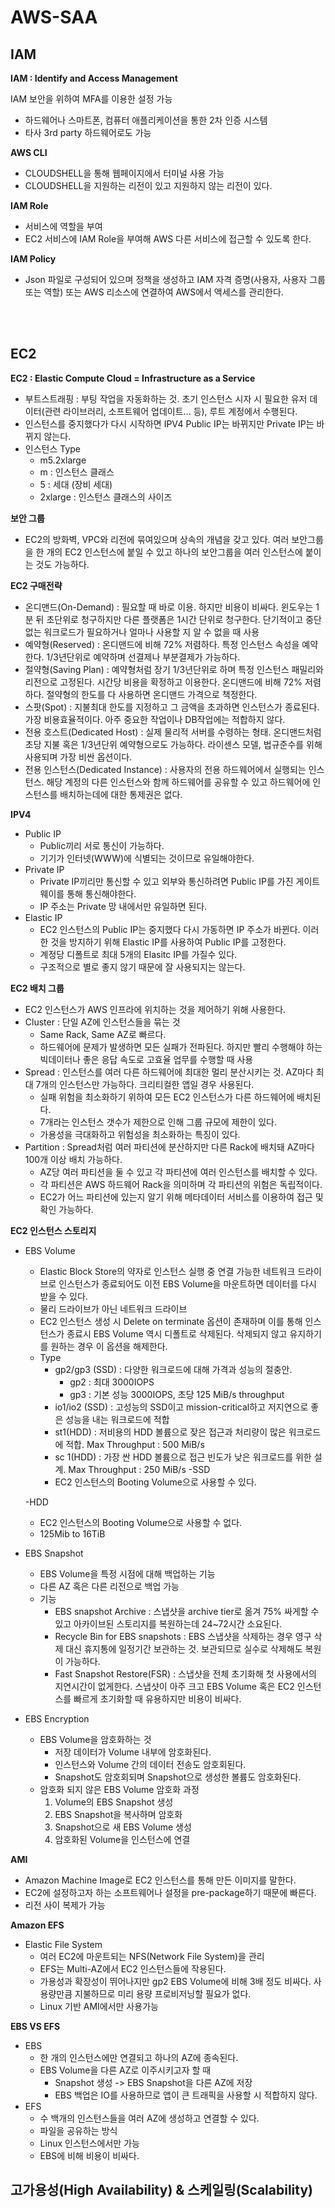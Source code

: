 # AWS-SAA
## IAM
**IAM : Identify and Access Management**

IAM 보안을 위하여 MFA를 이용한 설정 가능
- 하드웨어나 스마트폰, 컴퓨터 애플리케이션을 통한 2차 인증 시스템
- 타사 3rd party 하드웨어로도 가능

**AWS CLI**
- CLOUDSHELL을 통해 웹페이지에서 터미널 사용 가능
- CLOUDSHELL을 지원하는 리전이 있고 지원하지 않는 리전이 있다.

**IAM Role**
- 서비스에 역할을 부여
- EC2 서비스에 IAM Role을 부여해 AWS 다른 서비스에 접근할 수 있도록 한다.

**IAM Policy**
- Json 파일로 구성되어 있으며 정책을 생성하고 IAM 자격 증명(사용자, 사용자 그룹 또는 역할) 또는 AWS 리소스에 연결하여 AWS에서 액세스를 관리한다.

<br><br>

## EC2
**EC2 : Elastic Compute Cloud = Infrastructure as a Service**
- 부트스트래핑 : 부팅 작업을 자동화하는 것. 초기 인스턴스 시자 시 필요한 유저 데이터(관련 라이브러리, 소프트웨어 업데이트... 등), 루트 계정에서 수행된다.
- 인스턴스를 중지했다가 다시 시작하면 IPV4 Public IP는 바뀌지만 Private IP는 바뀌지 않는다.
- 인스턴스 Type
  - m5.2xlarge
  - m : 인스턴스 클래스
  - 5 : 세대 (장비 세대)
  - 2xlarge : 인스턴스 클래스의 사이즈

**보안 그룹**
-  EC2의 방화벽, VPC와 리전에 묶여있으며 상속의 개념을 갖고 있다. 여러 보안그룹을 한 개의 EC2 인스턴스에 붙일 수 있고 하나의 보안그룹을 여러 인스턴스에 붙이는 것도 가능하다.

**EC2 구매전략**
- 온디맨드(On-Demand) : 필요할 때 바로 이용. 하지만 비용이 비싸다. 윈도우는 1분 뒤 초단위로 청구하지만 다른 플랫폼은 1시간 단위로 청구한다. 단기적이고 중단없는 워크로드가 필요하거나 얼마나 사용할 지 알 수 없을 때 사용
- 예약형(Reserved) : 온디맨드에 비해 72% 저렴하다. 특정 인스턴스 속성을 예약한다. 1/3년단위로 예약하며 선결제나 부분결제가 가능하다.
- 절약형(Saving Plan) : 예약형처럼 장기 1/3년단위로 하며 특정 인스턴스 패밀리와 리전으로 고정된다. 시간당 비용을 확정하고 이용한다. 온디맨드에 비해 72% 저렴하다. 절약형의 한도를 다 사용하면 온디맨드 가격으로 책정한다.
- 스팟(Spot) : 지불최대 한도를 지정하고 그 금액을 초과하면 인스턴스가 종료된다. 가장 비용효율적이다. 아주 중요한 작업이나 DB작업에는 적합하지 않다.
- 전용 호스트(Dedicated Host) : 실제 물리적 서버를 수령하는 형태. 온디맨드처럼 초당 지불 혹은 1/3년단위 예약형으로도 가능하다. 라이센스 모델, 법규준수를 위해 사용되며 가장 비싼 옵션이다.
- 전용 인스턴스(Dedicated Instance) : 사용자의 전용 하드웨어에서 실행되는 인스턴스. 해당 계정의 다른 인스턴스와 함께 하드웨어를 공유할 수 있고 하드웨어에 인스턴스를 배치하는데에 대한 통제권은 없다.

**IPV4**
- Public IP
  - Public끼리 서로 통신이 가능하다.
  - 기기가 인터넷(WWW)에 식별되는 것이므로 유일해야한다.
- Private IP
  - Private IP끼리만 통신할 수 있고 외부와 통신하려면 Public IP를 가진 게이트웨이를 통해 통신해야한다.
  - IP 주소는 Private 망 내에서만 유일하면 된다.
- Elastic IP
  - EC2 인스턴스의 Public IP는 중지했다 다시 가동하면 IP 주소가 바뀐다. 이러한 것을 방지하기 위해 Elastic IP를 사용하여 Public IP를 고정한다.
  - 계정당 디폴트로 최대 5개의 Elasitc IP를 가질수 있다.
  - 구조적으로 별로 좋지 않기 때문에 잘 사용되지는 않는다.

**EC2 배치 그룹**
- EC2 인스턴스가 AWS 인프라에 위치하는 것을 제어하기 위해 사용한다.
- Cluster : 단일 AZ에 인스턴스들을 묶는 것
  - Same Rack, Same AZ로 빠르다.
  - 하드웨어에 문제가 발생하면 모든 실패가 전파된다. 하지만 빨리 수행해야 하는 빅데이터나 좋은 응답 속도로 고효율 업무를 수행할 때 사용
- Spread : 인스턴스를 여러 다른 하드웨어에 최대한 멀리 분산시키는 것. AZ마다 최대 7개의 인스턴스만 가능하다. 크리티컬한 앱일 경우 사용된다.
  - 실패 위험을 최소화하기 위하여 모든 EC2 인스턴스가 다른 하드웨어에 배치된다.
  - 7개라는 인스턴스 갯수가 제한으로 인해 그룹 규모에 제한이 있다.
  - 가용성을 극대화하고 위험성을 최소화하는 특징이 있다.
- Partition : Spread처럼 여러 파티션에 분산하지만 다른 Rack에 배치돼 AZ마다 100개 이상 배치 가능하다.
  - AZ당 여러 파티션을 둘 수 있고 각 파티션에 여러 인스턴스를 배치할 수 있다.
  - 각 파티션은 AWS 하드웨어 Rack을 의미하며 각 파티션의 위험은 독립적이다.
  - EC2가 어느 파티션에 있는지 알기 위해 메타데이터 서비스를 이용하여 접근 및 확인 가능하다.

**EC2 인스턴스 스토리지**
- EBS Volume
  - Elastic Block Store의 약자로 인스턴스 실행 중 연결 가능한 네트워크 드라이브로 인스턴스가 종료되어도 이전 EBS Volume을 마운트하면 데이터를 다시 받을 수 있다.
  - 물리 드라이브가 아닌 네트워크 드라이브
  - EC2 인스턴스 생성 시 Delete on terminate 옵션이 존재하며 이를 통해 인스턴스가 종료시 EBS Volume 역시 디폴트로 삭제된다. 삭제되지 않고 유지하기를 원하는 경우 이 옵션을 해제한다.
  - Type
    - gp2/gp3 (SSD) : 다양한 워크로드에 대해 가격과 성능의 절충안.
        - gp2 : 최대 3000IOPS
        - gp3 : 기본 성능 3000IOPS, 초당 125 MiB/s throughput
    - io1/io2 (SSD) : 고성능의 SSD이고 mission-critical하고 저지연으로 좋은 성능을 내는 워크로드에 적합
    - st1(HDD) : 저비용의 HDD 볼륨으로 잦은 접근과 처리량이 많은 워크로드에 적합. Max Throughput : 500 MiB/s
    - sc 1(HDD) : 가장 싼 HDD 볼륨으로 접근 빈도가 낮은 워크로드를 위한 설계. Max Throughput : 250 MiB/s
  -SSD
    - EC2 인스턴스의 Booting Volume으로 사용할 수 있다.
   
  -HDD
    - EC2 인스턴스의 Booting Volume으로 사용할 수 없다.
    - 125Mib to 16TiB


- EBS Snapshot
  - EBS Volume을 특정 시점에 대해 백업하는 기능
  - 다른 AZ 혹은 다른 리전으로 백업 가능
  - 기능
    - EBS snapshot Archive : 스냅샷을 archive tier로 옮겨 75% 싸게할 수 있고 아카이브된 스토리지를 복원하는데 24~72시간 소요된다.
    - Recycle Bin for EBS snapshots : EBS 스냅샷을 삭제하는 경우 영구 삭제 대신 휴지통에 일정기간 보관하는 것. 보관되므로 실수로 삭제해도 복원이 가능하다.
    - Fast Snapshot Restore(FSR) : 스냅샷을 전체 초기화해 첫 사용에서의 지연시간이 없게한다. 스냅샷이 아주 크고 EBS Volume 혹은 EC2 인스턴스를 빠르게 초기화할 때 유용하지만 비용이 비싸다.
- EBS Encryption
  - EBS Volume을 암호화하는 것
    - 저장 데이터가 Volume 내부에 암호화된다.
    - 인스턴스와 Volume 간의 데이터 전송도 암호회된다.
    - Snapshot도 암호회되며 Snapshot으로 생성한 볼륨도 암호화된다.
  - 암호화 되지 않은 EBS Volume 암호화 과정
    1. Volume의 EBS Snapshot 생성
    2. EBS Snapshot을 복사하며 암호화
    3. Snapshot으로 새 EBS Volume 생성
    4. 암호화된 Volume을 인스턴스에 연결

**AMI**
- Amazon Machine Image로 EC2 인스턴스를 통해 만든 이미지를 말한다.
- EC2에 설정하고자 하는 소프트웨어나 설정을 pre-package하기 때문에 빠른다.
- 리전 사이 복제가 가능

**Amazon EFS**
- Elastic File System
  - 여러 EC2에 마운트되는 NFS(Network File System)을 관리
  - EFS는 Multi-AZ에서 EC2 인스턴스들에 작용된다.
  - 가용성과 확장성이 뛰어나지만 gp2 EBS Volume에 비해 3배 정도 비싸다. 사용량만큼 지불하므로 미리 용량 프로비저닝할 필요가 없다.
  - Linux 기반 AMI에서만 사용가능

**EBS VS EFS**
- EBS
  - 한 개의 인스턴스에만 연결되고 하나의 AZ에 종속된다.
  - EBS Volume을 다른 AZ로 이주시키고자 할 때
    - Snapshot 생성 -> EBS Snapshot을 다른 AZ에 저장
    - EBS 백업은 IO를 사용하므로 앱이 큰 트래픽을 사용할 시 적합하지 않다.
- EFS
  - 수 백개의 인스턴스들을 여러 AZ에 생성하고 연결할 수 있다.
  - 파일을 공유하는 방식
  - Linux 인스턴스에서만 가능
  - EBS에 비해 비용이 비싸다.


## 고가용성(High Availability) & 스케일링(Scalability)
